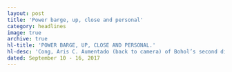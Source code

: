 ```yaml
---
layout: post
title: 'Power barge, up, close and personal'
category: headlines
image: true
archive: true
hl-title: 'POWER BARGE, UP, CLOSE AND PERSONAL.'
hl-desc: 'Cong, Aris C. Aumentado (back to camera) of Bohol’s second district takes a picture of the power barge SPC PB 104 docked at the Tapal Port in Ubay town last Friday. Until yesterday, the power barge remains to be energized as the mooring facilities have still to be completed leaving the province still dependent on the power supply from Leyte.'
dated: September 10 - 16, 2017
---
```

